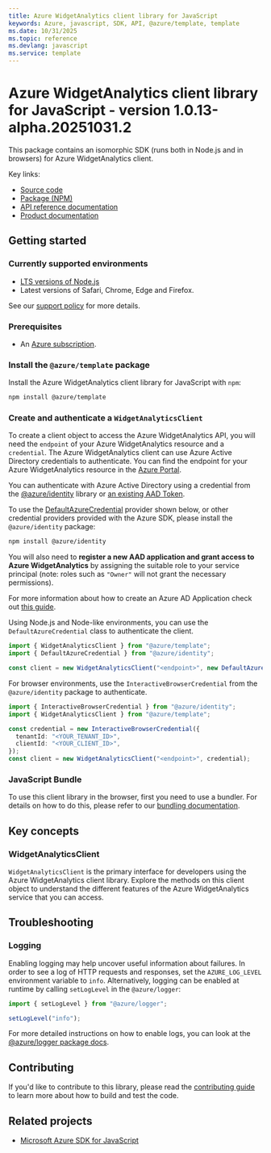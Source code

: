 ```yaml
---
title: Azure WidgetAnalytics client library for JavaScript
keywords: Azure, javascript, SDK, API, @azure/template, template
ms.date: 10/31/2025
ms.topic: reference
ms.devlang: javascript
ms.service: template
---
```

# Azure WidgetAnalytics client library for JavaScript - version 1.0.13-alpha.20251031.2 


This package contains an isomorphic SDK (runs both in Node.js and in browsers) for Azure WidgetAnalytics client.



Key links:

- [Source code](https://github.com/Azure/azure-sdk-for-js/tree/main/sdk/template/template)
- [Package (NPM)](https://www.npmjs.com/package/@azure/template)
- [API reference documentation](https://learn.microsoft.com/javascript/api/@azure/template?view=azure-node-preview)
- [Product documentation](https://learn.microsoft.com/azure/) <!-- Note: Placeholder to be replaced with links to your product documentation -->

## Getting started

### Currently supported environments

- [LTS versions of Node.js](https://github.com/nodejs/release#release-schedule)
- Latest versions of Safari, Chrome, Edge and Firefox.

See our [support policy](https://github.com/Azure/azure-sdk-for-js/blob/main/SUPPORT.md) for more details.

### Prerequisites

- An [Azure subscription][azure_sub].

### Install the `@azure/template` package

Install the Azure WidgetAnalytics client library for JavaScript with `npm`:

```bash
npm install @azure/template
```

### Create and authenticate a `WidgetAnalyticsClient`

To create a client object to access the Azure WidgetAnalytics API, you will need the `endpoint` of your Azure WidgetAnalytics resource and a `credential`. The Azure WidgetAnalytics client can use Azure Active Directory credentials to authenticate.
You can find the endpoint for your Azure WidgetAnalytics resource in the [Azure Portal][azure_portal].

You can authenticate with Azure Active Directory using a credential from the [@azure/identity][azure_identity] library or [an existing AAD Token](https://github.com/Azure/azure-sdk-for-js/blob/master/sdk/identity/identity/samples/AzureIdentityExamples.md#authenticating-with-a-pre-fetched-access-token).

To use the [DefaultAzureCredential][defaultazurecredential] provider shown below, or other credential providers provided with the Azure SDK, please install the `@azure/identity` package:

```bash
npm install @azure/identity
```

You will also need to **register a new AAD application and grant access to Azure WidgetAnalytics** by assigning the suitable role to your service principal (note: roles such as `"Owner"` will not grant the necessary permissions).

For more information about how to create an Azure AD Application check out [this guide](https://learn.microsoft.com/azure/active-directory/develop/howto-create-service-principal-portal).

Using Node.js and Node-like environments, you can use the `DefaultAzureCredential` class to authenticate the client.

```ts snippet:ReadmeSampleCreateClient_Node
import { WidgetAnalyticsClient } from "@azure/template";
import { DefaultAzureCredential } from "@azure/identity";

const client = new WidgetAnalyticsClient("<endpoint>", new DefaultAzureCredential());
```

For browser environments, use the `InteractiveBrowserCredential` from the `@azure/identity` package to authenticate.

```ts snippet:ReadmeSampleCreateClient_Browser
import { InteractiveBrowserCredential } from "@azure/identity";
import { WidgetAnalyticsClient } from "@azure/template";

const credential = new InteractiveBrowserCredential({
  tenantId: "<YOUR_TENANT_ID>",
  clientId: "<YOUR_CLIENT_ID>",
});
const client = new WidgetAnalyticsClient("<endpoint>", credential);
```


### JavaScript Bundle
To use this client library in the browser, first you need to use a bundler. For details on how to do this, please refer to our [bundling documentation](https://aka.ms/AzureSDKBundling).

## Key concepts

### WidgetAnalyticsClient

`WidgetAnalyticsClient` is the primary interface for developers using the Azure WidgetAnalytics client library. Explore the methods on this client object to understand the different features of the Azure WidgetAnalytics service that you can access.

## Troubleshooting

### Logging

Enabling logging may help uncover useful information about failures. In order to see a log of HTTP requests and responses, set the `AZURE_LOG_LEVEL` environment variable to `info`. Alternatively, logging can be enabled at runtime by calling `setLogLevel` in the `@azure/logger`:

```ts snippet:SetLogLevel
import { setLogLevel } from "@azure/logger";

setLogLevel("info");
```

For more detailed instructions on how to enable logs, you can look at the [@azure/logger package docs](https://github.com/Azure/azure-sdk-for-js/tree/main/sdk/core/logger).


## Contributing

If you'd like to contribute to this library, please read the [contributing guide](https://github.com/Azure/azure-sdk-for-js/blob/main/CONTRIBUTING.md) to learn more about how to build and test the code.

## Related projects

- [Microsoft Azure SDK for JavaScript](https://github.com/Azure/azure-sdk-for-js)

[azure_sub]: https://azure.microsoft.com/free/
[azure_portal]: https://portal.azure.com
[azure_identity]: https://github.com/Azure/azure-sdk-for-js/tree/main/sdk/identity/identity
[defaultazurecredential]: https://github.com/Azure/azure-sdk-for-js/tree/main/sdk/identity/identity#defaultazurecredential

